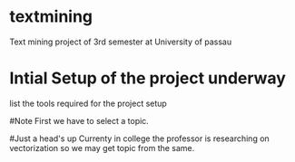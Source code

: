 # textmining
Text mining project of 3rd semester at University of passau

# Intial Setup of the project underway
list the tools required for the project setup


#Note
First we have to select a topic.

#Just a head's up
Currenty in college the professor is researching on vectorization so we may get topic from the same.





